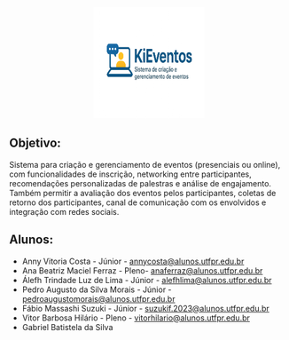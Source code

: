 <div align="center">
<img src="Logo_KiEventos.png" alt="Logo - KiEventos" width="200" height="200">
</div>

## Objetivo:
Sistema para criação e gerenciamento de eventos (presenciais ou online), com funcionalidades de inscrição, networking entre participantes, recomendações personalizadas de palestras e análise de engajamento. Também permitir a avaliação dos eventos pelos participantes, coletas de retorno dos participantes, canal de comunicação com os envolvidos e integração com redes sociais. 

## Alunos:
- Anny Vitoria Costa - Júnior - annycosta@alunos.utfpr.edu.br
- Ana Beatriz Maciel Ferraz - Pleno- anaferraz@alunos.utfpr.edu.br 
- Álefh Trindade Luz de Lima - Júnior - alefhlima@alunos.utfpr.edu.br 
- Pedro Augusto da Silva Morais - Júnior - pedroaugustomorais@alunos.utfpr.edu.br 
- Fábio Massashi Suzuki - Júnior - suzukif.2023@alunos.utfpr.edu.br 
- Vitor Barbosa Hilário - Pleno - vitorhilario@alunos.utfpr.edu.br
- Gabriel Batistela da Silva
